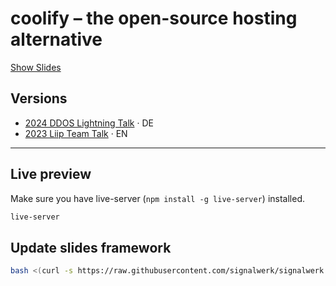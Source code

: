 # coolify – the open-source hosting alternative

[Show Slides](https://signalwerk.github.io/talk.coolify/)

## Versions

- [2024 DDOS Lightning Talk](https://signalwerk.github.io/talk.coolify/?href=https://raw.githubusercontent.com/signalwerk/talk.coolify/release/ddos-lightning-talk/docs/slides.md) · DE
- [2023 Liip Team Talk](https://signalwerk.github.io/talk.coolify/?href=https://raw.githubusercontent.com/signalwerk/talk.coolify/release/liip-team-talk/docs/slides.md) · EN

---

## Live preview

Make sure you have live-server (`npm install -g live-server`) installed.

```sh
live-server
```

## Update slides framework

```sh
bash <(curl -s https://raw.githubusercontent.com/signalwerk/signalwerk.slides.md/main/update.sh)
```
